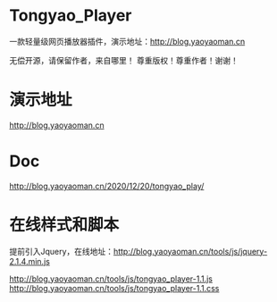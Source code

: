# Tongyao_Player
一款轻量级网页播放器插件，演示地址：http://blog.yaoyaoman.cn

无偿开源，请保留作者，来自哪里！
尊重版权！尊重作者！谢谢！

# 演示地址
http://blog.yaoyaoman.cn

# Doc
http://blog.yaoyaoman.cn/2020/12/20/tongyao_play/

# 在线样式和脚本
提前引入Jquery，在线地址：http://blog.yaoyaoman.cn/tools/js/jquery-2.1.4.min.js

http://blog.yaoyaoman.cn/tools/js/tongyao_player-1.1.js
http://blog.yaoyaoman.cn/tools/js/tongyao_player-1.1.css
